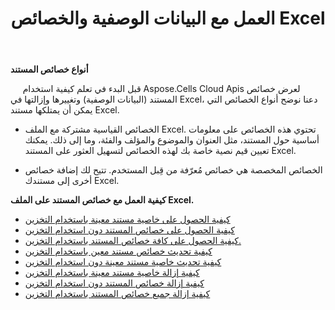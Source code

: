 ﻿---
title: العمل مع البيانات الوصفية والخصائص Excel
second_title: Aspose.Cells Cloud Documen
linktitle: البيانات الوصفية والخصائص
type: docs
url: /ar/metadata/
aliases: [/document-properties/,/working-with-document-properties/]
keywords: Get, delete, and update metadata from excel files
description: يدعم Cloud REST Aspose.Cells الحصول على البيانات الوصفية وحذفها وتحديثها من ملفات Excel. تدعم مجموعة أدوات تطوير البرامج (SDK) أنواعًا مختلفة من لغات التطوير، بما في ذلك Android وGo وNodeJS وRuby وSwift.
weight: 100
kwords: Excel، Office السحابة، REST API، جدول بيانات، PDF، CSV، Json، Markdown، البيانات الوصفية والخصائص
---
**أنواع خصائص المستند**

&nbsp;&nbsp;&nbsp;&nbsp;&nbsp;قبل البدء في تعلم كيفية استخدام Aspose.Cells Cloud Apis لعرض خصائص المستند (البيانات الوصفية) وتغييرها وإزالتها في Excel، دعنا نوضح أنواع الخصائص التي يمكن أن يمتلكها مستند Excel.

- الخصائص القياسية مشتركة مع الملف Excel. تحتوي هذه الخصائص على معلومات أساسية حول المستند، مثل العنوان والموضوع والمؤلف والفئة، وما إلى ذلك. يمكنك تعيين قيم نصية خاصة بك لهذه الخصائص لتسهيل العثور على المستند Excel.

- الخصائص المخصصة هي خصائص مُعرّفة من قِبل المستخدم. تتيح لك إضافة خصائص أخرى إلى مستندك Excel.

**كيفية العمل مع خصائص المستند على الملف Excel.**

- [كيفية الحصول على خاصية مستند معينة باستخدام التخزين](/cells/ar/document-properties/get/)
- [كيفية الحصول على خصائص المستند دون استخدام التخزين](/cells/ar/metadata/get/)
- [كيفية الحصول على كافة خصائص المستند باستخدام التخزين.](/cells/ar/document-properties/get-all/)
- [كيفية تحديث خصائص مستند معين باستخدام التخزين](/cells/ar/document-properties/update/)
- [كيفية تحديث خاصية مستند معينة دون استخدام التخزين](/cells/ar/metadata/update/)
- [كيفية إزالة خاصية مستند معينة باستخدام التخزين](/cells/ar/document-properties/delete/)
- [كيفية إزالة خصائص المستند دون استخدام التخزين](/cells/ar/metadata/delete/)
- [كيفية إزالة جميع خصائص المستند باستخدام التخزين](/cells/ar/document-properties/clear/)

